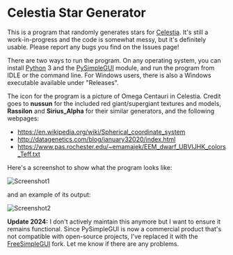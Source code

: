 # Celestia Star Generator

This is a program that randomly generates stars for [Celestia](https://github.com/CelestiaProject/Celestia).
It's still a work-in-progress and the code is somewhat messy, but it's definitely usable.
Please report any bugs you find on the Issues page!

There are two ways to run the program. On any operating system, you can install [Python](https://www.python.org/) 3
and the [PySimpleGUI](https://pysimplegui.readthedocs.io/en/latest/) module, and run the program from IDLE or the command line.
For Windows users, there is also a Windows executable available under "Releases".

The icon for the program is a picture of Omega Centauri in Celestia. Credit goes to **nussun** for the included
red giant/supergiant textures and models, **Rassilon** and **Sirius_Alpha** for their similar generators, and the following webpages:

* https://en.wikipedia.org/wiki/Spherical_coordinate_system
* http://datagenetics.com/blog/january32020/index.html
* https://www.pas.rochester.edu/~emamajek/EEM_dwarf_UBVIJHK_colors_Teff.txt

Here's a screenshot to show what the program looks like:

![Screenshot1](stargenerator.png)

and an example of its output:

![Screenshot2](example.png)

**Update 2024:** I don't actively maintain this anymore but I want to ensure it remains functional. Since PySimpleGUI is now a commercial product that's not compatible with open-source projects, I've replaced it with the [FreeSimpleGUI](https://github.com/spyoungtech/FreeSimpleGUI) fork. Let me know if there are any problems.
